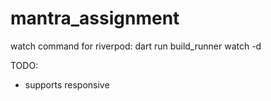 # mantra_assignment

watch command for riverpod: dart run build_runner watch -d

TODO:

- supports responsive

